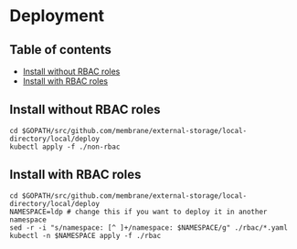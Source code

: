 # Deployment

## Table of contents

* [Install without RBAC roles](#install-without-rbac-roles)
* [Install with RBAC roles](#install-with-rbac-roles)

## Install without RBAC roles

```
cd $GOPATH/src/github.com/membrane/external-storage/local-directory/local/deploy
kubectl apply -f ./non-rbac
```

## Install with RBAC roles

```
cd $GOPATH/src/github.com/membrane/external-storage/local-directory/local/deploy
NAMESPACE=ldp # change this if you want to deploy it in another namespace
sed -r -i "s/namespace: [^ ]+/namespace: $NAMESPACE/g" ./rbac/*.yaml
kubectl -n $NAMESPACE apply -f ./rbac
```
